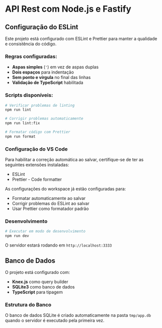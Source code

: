 # API Rest com Node.js e Fastify

## Configuração do ESLint

Este projeto está configurado com ESLint e Prettier para manter a qualidade e consistência do código.

### Regras configuradas:
- **Aspas simples** (`'`) em vez de aspas duplas
- **Dois espaços** para indentação
- **Sem ponto e vírgula** no final das linhas
- **Validação de TypeScript** habilitada

### Scripts disponíveis:

```bash
# Verificar problemas de linting
npm run lint

# Corrigir problemas automaticamente
npm run lint:fix

# Formatar código com Prettier
npm run format
```

### Configuração do VS Code

Para habilitar a correção automática ao salvar, certifique-se de ter as seguintes extensões instaladas:
- ESLint
- Prettier - Code formatter

As configurações do workspace já estão configuradas para:
- Formatar automaticamente ao salvar
- Corrigir problemas do ESLint ao salvar
- Usar Prettier como formatador padrão

### Desenvolvimento

```bash
# Executar em modo de desenvolvimento
npm run dev
```

O servidor estará rodando em `http://localhost:3333`

## Banco de Dados

O projeto está configurado com:
- **Knex.js** como query builder
- **SQLite3** como banco de dados
- **TypeScript** para tipagem

### Estrutura do Banco

O banco de dados SQLite é criado automaticamente na pasta `tmp/app.db` quando o servidor é executado pela primeira vez.
